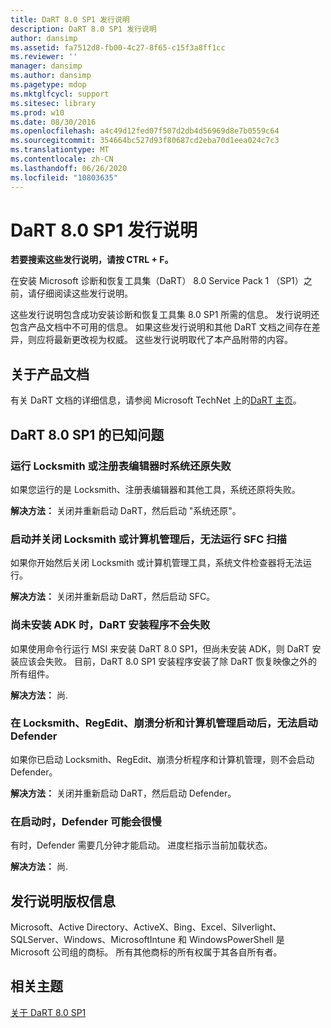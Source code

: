 ```yaml
---
title: DaRT 8.0 SP1 发行说明
description: DaRT 8.0 SP1 发行说明
author: dansimp
ms.assetid: fa7512d8-fb00-4c27-8f65-c15f3a8ff1cc
ms.reviewer: ''
manager: dansimp
ms.author: dansimp
ms.pagetype: mdop
ms.mktglfcycl: support
ms.sitesec: library
ms.prod: w10
ms.date: 08/30/2016
ms.openlocfilehash: a4c49d12fed07f507d2db4d56969d8e7b0559c64
ms.sourcegitcommit: 354664bc527d93f80687cd2eba70d1eea024c7c3
ms.translationtype: MT
ms.contentlocale: zh-CN
ms.lasthandoff: 06/26/2020
ms.locfileid: "10803635"
---
```

# DaRT 8.0 SP1 发行说明


**若要搜索这些发行说明，请按 CTRL + F。**

在安装 Microsoft 诊断和恢复工具集（DaRT） 8.0 Service Pack 1 （SP1）之前，请仔细阅读这些发行说明。

这些发行说明包含成功安装诊断和恢复工具集 8.0 SP1 所需的信息。 发行说明还包含产品文档中不可用的信息。 如果这些发行说明和其他 DaRT 文档之间存在差异，则应将最新更改视为权威。 这些发行说明取代了本产品附带的内容。

## 关于产品文档


有关 DaRT 文档的详细信息，请参阅 Microsoft TechNet 上的[DaRT 主页](https://go.microsoft.com/fwlink/?LinkID=252096)。

## DaRT 8.0 SP1 的已知问题


### 运行 Locksmith 或注册表编辑器时系统还原失败

如果您运行的是 Locksmith、注册表编辑器和其他工具，系统还原将失败。

**解决方法：** 关闭并重新启动 DaRT，然后启动 "系统还原"。

### 启动并关闭 Locksmith 或计算机管理后，无法运行 SFC 扫描

如果你开始然后关闭 Locksmith 或计算机管理工具，系统文件检查器将无法运行。

**解决方法：** 关闭并重新启动 DaRT，然后启动 SFC。

### <a href="" id="-------------dart-installer-does-not-fail-when-adk-has-not-been-installed"></a> 尚未安装 ADK 时，DaRT 安装程序不会失败

如果使用命令行运行 MSI 来安装 DaRT 8.0 SP1，但尚未安装 ADK，则 DaRT 安装应该会失败。 目前，DaRT 8.0 SP1 安装程序安装了除 DaRT 恢复映像之外的所有组件。

**解决方法：** 尚.

### 在 Locksmith、RegEdit、崩溃分析和计算机管理启动后，无法启动 Defender

如果你已启动 Locksmith、RegEdit、崩溃分析程序和计算机管理，则不会启动 Defender。

**解决方法：** 关闭并重新启动 DaRT，然后启动 Defender。

### 在启动时，Defender 可能会很慢

有时，Defender 需要几分钟才能启动。 进度栏指示当前加载状态。

**解决方法：** 尚.

## 发行说明版权信息


Microsoft、Active Directory、ActiveX、Bing、Excel、Silverlight、SQLServer、Windows、MicrosoftIntune 和 WindowsPowerShell 是 Microsoft 公司组的商标。 所有其他商标的所有权属于其各自所有者。



## 相关主题


[关于 DaRT 8.0 SP1](about-dart-80-sp1.md)

 

 





